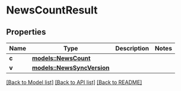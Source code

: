 # NewsCountResult

## Properties

Name | Type | Description | Notes
------------ | ------------- | ------------- | -------------
**c** | [**models::NewsCount**](NewsCount.md) |  | 
**v** | [**models::NewsSyncVersion**](NewsSyncVersion.md) |  | 

[[Back to Model list]](../README.md#documentation-for-models) [[Back to API list]](../README.md#documentation-for-api-endpoints) [[Back to README]](../README.md)


